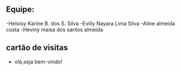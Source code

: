 ## Equipe: 
 -Heloisy Karine B. dos S. Silva
 -Evilly Nayara Lima Silva
 -Aline almeida costa
 -Heviny maisa dos santos almeida

 ## cartão de visitas
 - olá,seja bem-vindo!

 
 